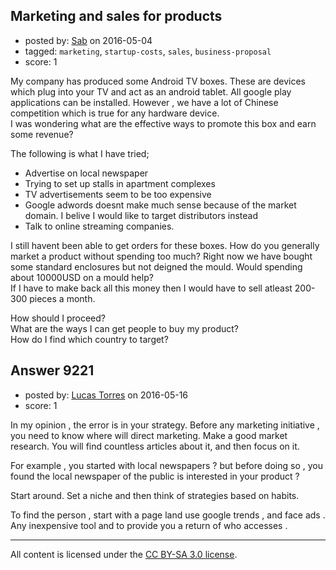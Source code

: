 ## Marketing and sales for products

- posted by: [Sab](https://stackexchange.com/users/2041684/sab) on 2016-05-04
- tagged: `marketing`, `startup-costs`, `sales`, `business-proposal`
- score: 1

My company has produced some Android TV boxes. These are devices which plug into your TV and act as an android tablet. All google play applications can be installed. However , we have a lot of Chinese competition which is true for any hardware device.<br /> 
I was wondering what are the effective ways to promote this box and earn some revenue?

The following is what I have tried;

- Advertise on local newspaper
- Trying to set up stalls in apartment complexes
- TV advertisements seem to be too expensive
- Google adwords doesnt make much sense because of the market domain. I belive I would like to target distributors instead
- Talk to online streaming companies. 

I still havent been able to get orders for these boxes. How do you generally market a product without spending too much? Right now we have bought some standard enclosures but not deigned the mould. Would spending about 10000USD on a mould help?<br />
 If I have to make back all this money then I would have to sell atleast 200-300 pieces a month. 

How should I proceed?<br /> 
What are the ways I can get people to buy my product? <br />
How do I find which country to target?


## Answer 9221

- posted by: [Lucas Torres](https://stackexchange.com/users/5780883/lucas-torres) on 2016-05-16
- score: 1

In my opinion , the error is in your strategy. Before any marketing initiative , you need to know where will direct marketing. Make a good market research. You will find countless articles about it, and then focus on it.

For example , you started with local newspapers ? but before doing so , you found the local newspaper of the public is interested in your product ?

Start around. Set a niche and then think of strategies based on habits.

To find the person , start with a page land use google trends , and face ads . Any inexpensive tool and to provide you a return of who accesses .



---

All content is licensed under the [CC BY-SA 3.0 license](https://creativecommons.org/licenses/by-sa/3.0/).
